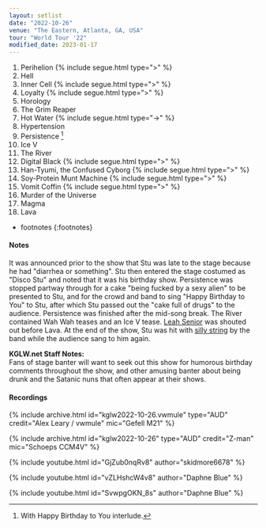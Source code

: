 ```yaml
---
layout: setlist
date: "2022-10-26"
venue: "The Eastern, Atlanta, GA, USA"
tour: "World Tour '22"
modified_date: 2023-01-17
---
```


 1. Perihelion
    {% include segue.html type=">" %}
 2. Hell
 3. Inner Cell
    {% include segue.html type=">" %}
 4. Loyalty
    {% include segue.html type=">" %}
 5. Horology
 6. The Grim Reaper
 7. Hot Water
    {% include segue.html type="->" %}
 8. Hypertension
 9. Persistence
    [^1]
10. Ice V
11. The River
12. Digital Black
    {% include segue.html type=">" %}
13. Han-Tyumi, the Confused Cyborg
    {% include segue.html type=">" %}
14. Soy-Protein Munt Machine
    {% include segue.html type=">" %}
15. Vomit Coffin
    {% include segue.html type=">" %}
16. Murder of the Universe
17. Magma
18. Lava

[^1]: With Happy Birthday to You interlude.
* footnotes
{:footnotes}


#### Notes

It was announced prior to the show that Stu was late to the stage because he had "diarrhea or something". Stu then entered the stage costumed as "Disco Stu" and noted that it was his birthday show. Persistence was stopped partway through for a cake "being fucked by a sexy alien" to be presented to Stu, and for the crowd and band to sing "Happy Birthday to You" to Stu, after which Stu passed out the "cake full of drugs" to the audience. Persistence was finished after the mid-song break. The River contained Wah Wah teases and an Ice V tease. [Leah Senior](https://leahsenior.bandcamp.com) was shouted out before Lava. At the end of the show, Stu was hit with [silly string](https://en.wikipedia.org/wiki/Silly_String) by the band while the audience sang to him again.

**KGLW.net Staff Notes:**  
Fans of stage banter will want to seek out this show for humorous birthday comments throughout the show, and other amusing banter about being drunk and the Satanic nuns that often appear at their shows. 


#### Recordings

{% include archive.html id="kglw2022-10-26.vwmule" type="AUD" credit="Alex Leary / vwmule" mic="Gefell M21" %}

{% include archive.html id="kglw2022-10-26" type="AUD" credit="Z-man" mic="Schoeps CCM4V" %}

{% include youtube.html id="GjZub0nqRv8" author="skidmore6678" %}

{% include youtube.html id="vZLHshcW4v8" author="Daphne Blue" %}

{% include youtube.html id="SvwpgOKN_8s" author="Daphne Blue" %}
